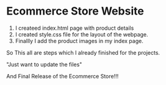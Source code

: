 # Ecommerce Store Website
1. I createed index.html page with product details
2. I created style.css file for the layout of the webpage.
3. Finallly I add the product images in my index page.

So This all are steps which I already finished for the projects.

"Just want to update the files"

And Final Release of the Ecommerce Store!!!
